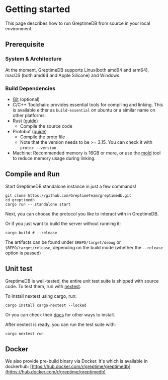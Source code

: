 # Getting started

This page describes how to run GreptimeDB from source in your local environment.

## Prerequisite

### System & Architecture

At the moment, GreptimeDB supports Linux(both amd64 and arm64), macOS (both amd64 and Apple Silicone) and Windows.

### Build Dependencies

- [Git](https://git-scm.com/book/en/v2/Getting-Started-The-Command-Line) (optional)
- C/C++ Toolchain: provides essential tools for compiling and linking. This is available either as `build-essential` on ubuntu or a similar name on other platforms.
- Rust ([guide][1])
  - Compile the source code
- Protobuf ([guide][2])
  - Compile the proto file
  - Note that the version needs to be >= 3.15. You can check it with `protoc --version`
- Machine: Recommended memory is 16GB or more, or use the [mold](https://github.com/rui314/mold) tool to reduce memory usage during linking.

[1]: <https://www.rust-lang.org/tools/install/>
[2]: <https://grpc.io/docs/protoc-installation/>

## Compile and Run

Start GreptimeDB standalone instance in just a few commands!

```shell
git clone https://github.com/GreptimeTeam/greptimedb.git
cd greptimedb
cargo run -- standalone start
```

Next, you can choose the protocol you like to interact with in GreptimeDB.

Or if you just want to build the server without running it:

```shell
cargo build # --release
```

The artifacts can be found under `$REPO/target/debug` or `$REPO/target/release`, depending on the build mode (whether the `--release` option is passed)

## Unit test

GreptimeDB is well-tested, the entire unit test suite is shipped with source code. To test them, run with [nextest](https://nexte.st/index.html).

To install nextest using cargo, run:

```shell
cargo install cargo-nextest --locked
```

Or you can check their [docs](https://nexte.st/docs/installation/pre-built-binaries/) for other ways to install.

After nextest is ready, you can run the test suite with:

```shell
cargo nextest run
```

## Docker

We also provide pre-build binary via Docker. It's which is available in dockerhub: [https://hub.docker.com/r/greptime/greptimedb](https://hub.docker.com/r/greptime/greptimedb)
